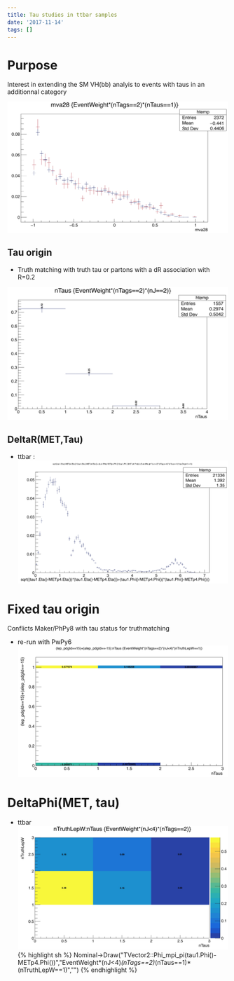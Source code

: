 ```yaml
---
title: Tau studies in ttbar samples
date: '2017-11-14'
tags: []
---
```

# Purpose

Interest in extending the SM VH(bb) analyis to events with taus in an additionnal category

![IMAGE](/images/q/A69FC298ED256E92D0DA48E92F87CAEA.jpg)
## Tau origin

* Truth matching with truth tau or partons with a dR association with R=0.2

![IMAGE](/images/q/E350848D2D9AA6237AA8587AF5F8C1F3.jpg)
## DeltaR(MET,Tau)
* ttbar :
![IMAGE](/images/q/4AFF5E025A1157B513C80DA9D03C5DB9.jpg)
# Fixed tau origin
Conflicts Maker/PhPy8 with tau status for truthmatching
* re-run with PwPy6
![IMAGE](/images/q/354699282E819CB6CA95CA82D4606F68.jpg)
# DeltaPhi(MET, tau)
* ttbar
![IMAGE](/images/q/A1C3483DFF47DAA2D8E64AA5603B335B.jpg)
{% highlight sh %}
Nominal->Draw("TVector2::Phi_mpi_pi(tau1.Phi()-METp4.Phi())","EventWeight*(nJ<4)*(nTags==2)*(nTaus==1)*(nTruthLepW==1)","")
{% endhighlight %}

